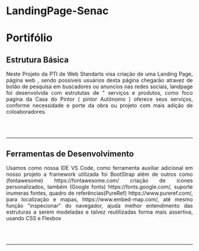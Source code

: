 # LandingPage-Senac 
# Portifólio 

## Estrutura Básica
<p align = "justify"> Neste Projeto da PTI de Web Standarts visa criação de uma Landing Page, página web , sendo possiveis usuários desta página chegarão atravez de botão de pesquisa
  em buscadores ou anuncios nas redes sociais, landpage foi desenvolvida com estrututas de " serviços e produtos, como foco pagina da Casa do Pintor ( pintor Autônomo ) oferece seus serviços, conforme
  necessidade  e porte da obra ou projeto com mais adição de coloaboradores.</p>

<p float="left" align="center">


</p>
<br><br>
<hr>

## Ferramentas de Desenvolvimento ##
<p align = "justify">Usamos como nossa IDE VS Code, como ferramenta auxiliar adicional em nosso projeto a framework utilizada foi BootStrap além de outros como (fontawesome) https://fontawesome.com/ criação de  icones personalizados, também (Google fonts) https://fonts.google.com/, suporte inumeras fontes, quadro de referências(PureRef) https://www.pureref.com/, para localização e mapas, https://www.embed-map.com/, até mesmo função "inspecionar" do navegador, ajuda melhor entendimento das estruturas a serem modeladas e talvez reutilizadas forma mais assertiva, usando CSS e Flexbox  </p>

<p float="left" align="center">


</p>


<br><br>
<hr>
